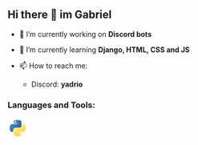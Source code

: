 ## Hi there 👋 im Gabriel

- 🔭 I’m currently working on **Discord bots** 

 
- 🌱 I’m currently learning **Django, HTML, CSS and JS**

- 📫 How to reach me:
  - Discord: **yadrio**

<h3 align="left">Languages and Tools:</h3>
<p align="left"> <a href="https://www.python.org" target="_blank" rel="noreferrer"> <img src="https://raw.githubusercontent.com/devicons/devicon/master/icons/python/python-original.svg" alt="python" width="40" height="40"/> </a> </p>
   
<!--
- 🔭 I’m currently working on ...
- 🌱 I’m currently learning ...
  - Aprendendo Django, HTML, CSS, JS
- 👯 I’m looking to collaborate on ...
- 🤔 I’m looking for help with ...
- 💬 Ask me about ...
- 📫 How to reach me: ...
- 😄 Pronouns: ...
- ⚡ Fun fact: ...
-->
